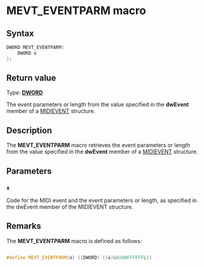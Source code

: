 # MEVT_EVENTPARM macro

## Syntax

```cpp
DWORD MEVT_EVENTPARM(
    DWORD x
);
```

## Return value

Type: **[DWORD](https://learn.microsoft.com/windows/desktop/winprog/windows-data-types)**

The event parameters or length from the value specified in the **dwEvent** member of a [MIDIEVENT](https://learn.microsoft.com/previous-versions/dd798448(v=vs.85)) structure.

## Description

The **MEVT_EVENTPARM** macro retrieves the event parameters or length from the value specified in the **dwEvent** member of a [MIDIEVENT](https://learn.microsoft.com/previous-versions/dd798448(v=vs.85)) structure.

## Parameters

### `x`

Code for the MIDI event and the event parameters or length, as specified in the dwEvent member of the MIDIEVENT structure.

## Remarks

The **MEVT_EVENTPARM** macro is defined as follows:

```cpp

#define MEVT_EVENTPARM(x) ((DWORD) ((x)&0x00FFFFFFL))

```